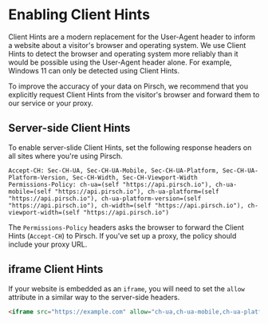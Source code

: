 # Enabling Client Hints

Client Hints are a modern replacement for the User-Agent header to inform a website about a visitor's browser and operating system. We use Client Hints to detect the browser and operating system more reliably than it would be possible using the User-Agent header alone. For example, Windows 11 can only be detected using Client Hints.

To improve the accuracy of your data on Pirsch, we recommend that you explicitly request Client Hints from the visitor's browser and forward them to our service or your proxy.

## Server-side Client Hints

To enable server-slide Client Hints, set the following response headers on all sites where you're using Pirsch.

```
Accept-CH: Sec-CH-UA, Sec-CH-UA-Mobile, Sec-CH-UA-Platform, Sec-CH-UA-Platform-Version, Sec-CH-Width, Sec-CH-Viewport-Width
Permissions-Policy: ch-ua=(self "https://api.pirsch.io"), ch-ua-mobile=(self "https://api.pirsch.io"), ch-ua-platform=(self "https://api.pirsch.io"), ch-ua-platform-version=(self "https://api.pirsch.io"), ch-width=(self "https://api.pirsch.io"), ch-viewport-width=(self "https://api.pirsch.io")
```

The `Permissions-Policy` headers asks the browser to forward the Client Hints (`Accept-CH`) to Pirsch. If you've set up a proxy, the policy should include your proxy URL.

## iframe Client Hints

If your website is embedded as an `iframe`, you will need to set the `allow` attribute in a similar way to the server-side headers.

```html
<iframe src="https://example.com" allow="ch-ua,ch-ua-mobile,ch-ua-platform,ch-ua-platform-version,ch-width,ch-viewport-width"></iframe>
```
